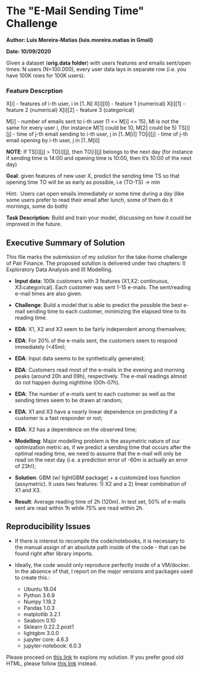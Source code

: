 # The "E-Mail Sending Time" Challenge

**Author: Luis Moreira-Matias (luis.moreira.matias in Gmail)**

**Date: 10/09/2020**

Given a dataset (**orig.data folder**) with users features and emails sent/open times: N users (N=100.000), every user data lays in separate row (i.e. you have 100K rows for 100K users).

### Feature Descrption

X[i] - features of i-th user, i in [1..N]
  X[i][0] - feature 1 (numerical)
  X[i][1] - feature 2 (numerical)
  X[i][2] - feature 3 (categorical)

M[i] - number of emails sent to i-th user (1 <= M[i] <= 15), Mi is not the same for every user i,
(for instance M[1] could be 10, M[2] could be 5)
  TS[i][j] - time of j-th email sending to i-th user, j in [1..M[i]]
  TO[i][j] - time of j-th email opening by i-th user, j in [1..M[i]]

**NOTE**: If TS[i][j] > TO[i][j], then TO[i][j] belongs to the next day (for instance if sending time is 14:00 and opening time is 10:00, then it’s 10:00 of the next day)

**Goal**:​ given features of new user X, predict the sending time TS so that opening time TO will
be as early as possible, i.e (TO-TS) -> min

Hint: ​ Users can open emails immediately or some time during a day (like some users prefer
to read their email after lunch, some of them do it mornings, some do both)

**Task Description**: Build and train your model, discussing on how it could be improved in the future.

## Executive Summary of Solution

This file marks the submission of my solution for the take-home challenge of Pair Finance. The proposed solution is delivered under two chapters: I) Exploratory Data Analysis and II) Modelling.


* **Input data**: 100k customers with 3 features (X1,X2: continuous, X3:categorical). Each customer was sent 1-15 e-mails. The sent/reading e-mail times are also given.
* **Challenge**: Build a model that is able to predict the possible the best e-mail sending time to each customer, minimizing the elapsed time to its reading time.

* **EDA**: X1, X2 and X3 seem to be fairly independent among themselves;
* **EDA**: For 20% of the e-mails sent, the customers seem to respond immediately (<45m);
* **EDA**: Input data seems to be synthetically generated;
* **EDA**: Customers read most of the e-mails in the evening and morning peaks (around 20h and 09h), respectively. The e-mail readings almost do not happen during nighttime (00h-07h).
* **EDA**: The number of e-mails sent to each customer as well as the sending times seem to be drawn at random;
* **EDA**: X1 and X3 have a nearly linear dependence on predicting if a customer is a fast responder or not;
* **EDA**: X2 has a dependence on the observed time;

* **Modelling**: Major modelling problem is the assymetric nature of our optimization metric as, if we predict a sending time that occurs after the optimal reading time, we need to assume that the e-mail will only be read on the next day (i.e. a prediction error of -60m is actually an error of 23h!);
* **Solution**: GBM (w/ lightGBM package) + a customized loss function (assymetric). It uses two features: 1) X2 and a 2) linear combination of X1 and X3. 
* **Result**: Average reading time of 2h (120m). In test set, 50% of e-mails sent are read within 1h while 75% are read within 2h.


## Reproducibility Issues

* If there is interest to recompile the code/notebooks, it is necessary to the manual assign of an absolute path inside of the code - that can be found right after library imports. 

* Ideally, the code would only reproduce perfectly inside of a VM/docker. In the absence of that, I report on the major versions and packages used to create this.:

  * Ubuntu 18.04
  * Python 3.6.9
  * Numpy 1.18.2
  * Pandas 1.0.3
  * matplotlib 3.2.1
  * Seaborn 0.10
  * Sklearn 0.22.2.post1
  * lightgbm 3.0.0
  * jupyter core: 4.6.3
  * jupyter-notebook: 6.0.3


Please proceed on [this link](notebook/challenge_solution.ipynb) to explore my solution. If you prefer good old HTML, please follow [this link](START_HERE.pdf) instead.
